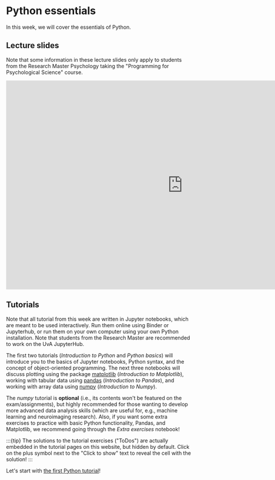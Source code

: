 # Python essentials
In this week, we will cover the essentials of Python. 

## Lecture slides
Note that some information in these lecture slides only apply to students from the Research Master Psychology taking the "Programming for Psychological Science" course.
 
<iframe src="https://docs.google.com/presentation/d/e/2PACX-1vT-QIBrcujQQejLsdtVCsNj_YmNfN7mv_iRt0taSjn2dik7RxMdpy-tNAfs2W3fxIkEVyQrztAc9ksg/embed?start=true&loop=false&delayms=60000" frameborder="0" width="960" height="569" allowfullscreen="true" mozallowfullscreen="true" webkitallowfullscreen="true"></iframe>

## Tutorials
Note that all tutorial from this week are written in Jupyter notebooks, which are meant to be used interactively. Run them online using Binder or Jupyterhub, or run them on your own computer using your own Python installation. Note that students from the Research Master are recommended to work on the UvA JupyterHub. 

The first two tutorials (*Introduction to Python* and *Python basics*) will introduce you to the basics of Jupyter notebooks, Python syntax, and the concept of object-oriented programming. The next three notebooks will discuss plotting using the package [matplotlib](https://matplotlib.org/) (*Introduction to Matplotlib*), working with tabular data using [pandas](https://pandas.pydata.org/) (*Introduction to Pandas*), and working with array data using [numpy](https://numpy.org/) (*Introduction to Numpy*).

The *numpy* tutorial is **optional** (i.e., its contents won't be featured on the exam/assignments), but highly recommended for those wanting to develop more advanced data analysis skills (which are useful for, e.g., machine learning and neuroimaging research). Also, if you want some extra exercises to practice with basic Python functionality, Pandas, and Matplotlib, we recommend going through the *Extra exercises* notebook!

:::{tip}
The solutions to the tutorial exercises ("ToDos") are actually embedded in the tutorial pages on this website, but hidden by default. Click on the plus symbol next to the "Click to show" text to reveal the cell with the solution!
:::

Let's start with [the first Python tutorial](../solutions/week_1/0_introduction.ipynb)!
